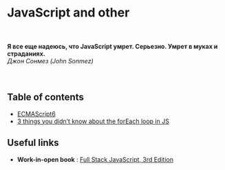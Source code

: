 # JavaScript and other
<br><br>
**Я все еще надеюсь, что JavaScript умрет. Серьезно. Умрет в муках и страданиях.**<br>
_Джон Сонмез (John Sonmez)_
<br><br><br>

## Table of contents
* [ECMAScript6](es6)
* [3 things you didn’t know about the forEach loop in JS](3%20things%20you%20didn’t%20know%20about%20the%20forEach%20loop%20in%20JS.md)

## Useful links

* **Work-in-open book** : [Full Stack JavaScript, 3rd Edition](https://github.com/azat-co/fullstack-javascript)
